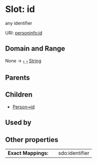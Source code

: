
# Slot: id


any identifier

URI: [personinfo:id](https://w3id.org/linkml/examples/personinfo/id)


## Domain and Range

None &#8594;  <sub>1..1</sub> [String](types/String.md)

## Parents


## Children

 *  [Person➞id](Person_id.md)

## Used by


## Other properties

|  |  |  |
| --- | --- | --- |
| **Exact Mappings:** | | sdo:identifier |

